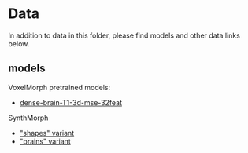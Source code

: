 # Data

In addition to data in this folder, please find models and other data links below.

## models

VoxelMorph pretrained models:
- [dense-brain-T1-3d-mse-32feat](https://surfer.nmr.mgh.harvard.edu/ftp/data/voxelmorph/models/vxm_dense_brain_T1_3D_mse.h5)

SynthMorph
- ["shapes" variant](https://surfer.nmr.mgh.harvard.edu/ftp/data/voxelmorph/synthmorph/shapes-dice-vel-3-res-8-16-32-256f.h5)
- ["brains" variant](https://surfer.nmr.mgh.harvard.edu/ftp/data/voxelmorph/synthmorph/brains-dice-vel-0.5-res-16-256f.h5)

